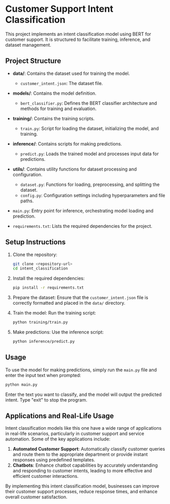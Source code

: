 # Customer Support Intent Classification

This project implements an intent classification model using BERT for customer support. It is structured to facilitate training, inference, and dataset management.

## Project Structure

- **data/**: Contains the dataset used for training the model.
  - `customer_intent.json`: The dataset file.

- **models/**: Contains the model definition.
  - `bert_classifier.py`: Defines the BERT classifier architecture and methods for training and evaluation.

- **training/**: Contains the training scripts.
  - `train.py`: Script for loading the dataset, initializing the model, and training.

- **inference/**: Contains scripts for making predictions.
  - `predict.py`: Loads the trained model and processes input data for predictions.

- **utils/**: Contains utility functions for dataset processing and configuration.
  - `dataset.py`: Functions for loading, preprocessing, and splitting the dataset.
  - `config.py`: Configuration settings including hyperparameters and file paths.

- `main.py`: Entry point for inference, orchestrating model loading and prediction.

- `requirements.txt`: Lists the required dependencies for the project.

## Setup Instructions

1. Clone the repository:
   ```sh
   git clone <repository-url>
   cd intent_classification
   ```

2. Install the required dependencies:
   ```sh
   pip install -r requirements.txt
   ```

3. Prepare the dataset:
   Ensure that the `customer_intent.json` file is correctly formatted and placed in the `data/` directory.

4. Train the model:
   Run the training script:
   ```sh
   python training/train.py
   ```

5. Make predictions:
   Use the inference script:
   ```sh
   python inference/predict.py
   ```

## Usage

To use the model for making predictions, simply run the `main.py` file and enter the input text when prompted:
```sh
python main.py
```
Enter the text you want to classify, and the model will output the predicted intent. Type "exit" to stop the program.

## Applications and Real-Life Usage

Intent classification models like this one have a wide range of applications in real-life scenarios, particularly in customer support and service automation. Some of the key applications include:

1. **Automated Customer Support**: Automatically classify customer queries and route them to the appropriate department or provide instant responses using predefined templates.
2. **Chatbots**: Enhance chatbot capabilities by accurately understanding and responding to customer intents, leading to more effective and efficient customer interactions.

By implementing this intent classification model, businesses can improve their customer support processes, reduce response times, and enhance overall customer satisfaction.
